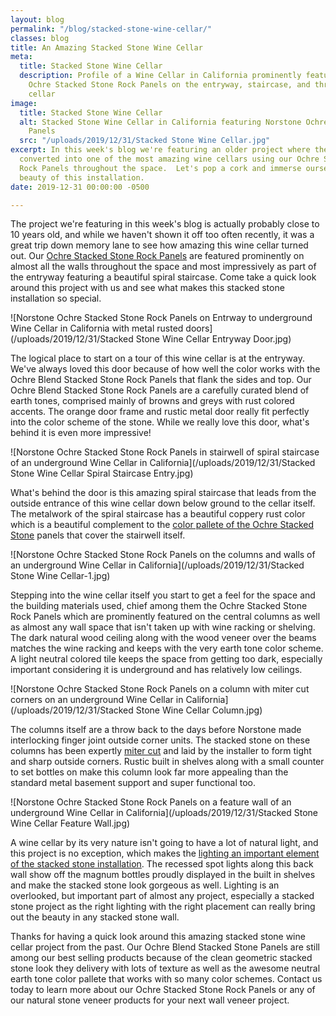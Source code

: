 ```yaml
---
layout: blog
permalink: "/blog/stacked-stone-wine-cellar/"
classes: blog
title: An Amazing Stacked Stone Wine Cellar
meta:
  title: Stacked Stone Wine Cellar
  description: Profile of a Wine Cellar in California prominently featuring Norstone
    Ochre Stacked Stone Rock Panels on the entryway, staircase, and throughout the
    cellar
image:
  title: Stacked Stone Wine Cellar
  alt: Stacked Stone Wine Cellar in California featuring Norstone Ochre Blend Rock
    Panels
  src: "/uploads/2019/12/31/Stacked Stone Wine Cellar.jpg"
excerpt: In this week's blog we're featuring an older project where the basement was
  converted into one of the most amazing wine cellars using our Ochre Stacked Stone
  Rock Panels throughout the space.  Let's pop a cork and immerse ourselves in the
  beauty of this installation.
date: 2019-12-31 00:00:00 -0500

---
```

The project we're featuring in this week's blog is actually probably close to 10 years old, and while we haven't shown it off too often recently, it was a great trip down memory lane to see how amazing this wine cellar turned out. Our [Ochre Stacked Stone Rock Panels](https://www.norstoneusa.com/products/rock-panels/ochre/) are featured prominently on almost all the walls throughout the space and most impressively as part of the entryway featuring a beautiful spiral staircase. Come take a quick look around this project with us and see what makes this stacked stone installation so special.

![Norstone Ochre Stacked Stone Rock Panels on Entrway to underground Wine Cellar in California with metal rusted doors](/uploads/2019/12/31/Stacked Stone Wine Cellar Entryway Door.jpg)

The logical place to start on a tour of this wine cellar is at the entryway. We've always loved this door because of how well the color works with the Ochre Blend Stacked Stone Rock Panels that flank the sides and top. Our Ochre Blend Stacked Stone Rock Panels are a carefully curated blend of earth tones, comprised mainly of browns and greys with rust colored accents. The orange door frame and rustic metal door really fit perfectly into the color scheme of the stone. While we really love this door, what's behind it is even more impressive!

![Norstone Ochre Stacked Stone Rock Panels in stairwell of spiral staircase of an underground Wine Cellar in California](/uploads/2019/12/31/Stacked Stone Wine Cellar Spiral Staircase Entry.jpg)

What's behind the door is this amazing spiral staircase that leads from the outside entrance of this wine cellar down below ground to the cellar itself. The metalwork of the spiral staircase has a beautiful coppery rust color which is a beautiful complement to the [color pallete of the Ochre Stacked Stone](https://www.norstoneusa.com/gallery/rock-panels/ochre/) panels that cover the stairwell itself.

![Norstone Ochre Stacked Stone Rock Panels on the columns and walls of an underground Wine Cellar in California](/uploads/2019/12/31/Stacked Stone Wine Cellar-1.jpg)

Stepping into the wine cellar itself you start to get a feel for the space and the building materials used, chief among them the Ochre Stacked Stone Rock Panels which are prominently featured on the central columns as well as almost any wall space that isn't taken up with wine racking or shelving. The dark natural wood ceiling along with the wood veneer over the beams matches the wine racking and keeps with the very earth tone color scheme. A light neutral colored tile keeps the space from getting too dark, especially important considering it is underground and has relatively low ceilings.

![Norstone Ochre Stacked Stone Rock Panels on a column with miter cut corners on an underground Wine Cellar in California](/uploads/2019/12/31/Stacked Stone Wine Cellar Column.jpg)

The columns itself are a throw back to the days before Norstone made interlocking finger joint outside corner units. The stacked stone on these columns has been expertly [miter cut](https://www.norstoneusa.com/blog/miter-cut-vs-corner-unit/) and laid by the installer to form tight and sharp outside corners. Rustic built in shelves along with a small counter to set bottles on make this column look far more appealing than the standard metal basement support and super functional too.

![Norstone Ochre Stacked Stone Rock Panels on a feature wall of an underground Wine Cellar in California](/uploads/2019/12/31/Stacked Stone Wine Cellar Feature Wall.jpg)

A wine cellar by its very nature isn't going to have a lot of natural light, and this project is no exception, which makes the [lighting an important element of the stacked stone installation](https://www.norstoneusa.com/blog/design-school-pairing-lighting-fixtures-with-stone-veneer-for-amazing-results/). The recessed spot lights along this back wall show off the magnum bottles proudly displayed in the built in shelves and make the stacked stone look gorgeous as well. Lighting is an overlooked, but important part of almost any project, especially a stacked stone project as the right lighting with the right placement can really bring out the beauty in any stacked stone wall.

Thanks for having a quick look around this amazing stacked stone wine cellar project from the past. Our Ochre Blend Stacked Stone Panels are still among our best selling products because of the clean geometric stacked stone look they delivery with lots of texture as well as the awesome neutral earth tone color pallete that works with so many color schemes. Contact us today to learn more about our Ochre Stacked Stone Rock Panels or any of our natural stone veneer products for your next wall veneer project.